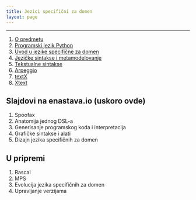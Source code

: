 ```yaml
---
title: Jezici specifični za domen
layout: page
---
```


---

1. [O predmetu](jsd/upoznavanje.html)
1. [Programski jezik Python](tech/Python.html)
1. [Uvod u jezike specifične za domen](jsd/uvod.html)
1. [Jezičke sintakse i metamodelovanje](jsd/jezicke-sintakse-i-metamodelovanje.html)
1. [Tekstualne sintakse](jsd/05-TekstualneSintakse.html)
1. [Arpeggio](tech/Arpeggio.html)
1. [textX](tech/textX.html)
1. [Xtext](jsd/06-Xtext.html)

## Slajdovi na enastava.io (uskoro ovde)
1. Spoofax
1. Anatomija jednog DSL-a
1. Generisanje programskog koda i interpretacija
1. Grafičke sintakse i alati
1. Dizajn jezika specifičnih za domen

## U pripremi
1. Rascal
1. MPS
1. Evolucija jezika specifičnih za domen
1. Upravljanje verzijama



